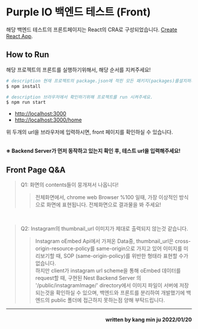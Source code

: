 # Purple IO 백엔드 테스트 (Front)

해당 백엔드 테스트의 프론트페이지는 React의 CRA로 구성되었습니다. [Create React App](https://github.com/facebook/create-react-app).

## How to Run

해당 프로젝트의 프론트를 실행하기위해서, 해당 순서를 지켜주세요!

```bash
# description 현재 프로젝트의 package.json에 적힌 모든 패키지(packages)를설치하기 위해 terminal에 입력해주세요.
$ npm install
```



```bash
# description 브라우저에서 확인하기위해 프로젝트를 run 시켜주세요.
$ npm run start
```


* [http://localhost:3000](http://localhost:3000)
* [http://localhost:3000/home](http://localhost:3000/home) 

위 두개의 url을 브라우저에 입력하시면, front 페이지를 확인하실 수 있습니다.<br/><br/>

 __※ Backend Server가 먼저 동작하고 있는지 확인 후, 테스트 url을 입력해주세요!__
 
 
 ## Front Page Q&A
 
 >Q1: 화면의 contents들이 뭉개져서 나옵니다!
 >> 전체화면에서, chrome web Browser %100 일때, 가장 이상적인 방식으로 화면에 표현됩니다. 전체화면으로 결과물을 봐 주세요!
 <br/>
 
 >Q2: Instagram의 thumbnail_url 이미지가 제대로 출력되지 않는것 같습니다.
 >>   Instagram oEmbed Api에서 가져온 Data중, thumbnail_url은 cross-origin-resource-policy를 same-origin으로 가지고 있어 이미지를 미리보기할 때, SOP (same-origin-policy)를 위반한 형태라 표현할 수가 없습니다.<br/>
 >>   하지만 client가 instagram url scheme을 통해 oEmbed 데이터를 request할 때, 구현된 Nest Backend Server 의 '/public/instagramImage/' directory에서 이미지 파일이 서버에 저장되는것을 확인하실 수 있으며, 백엔드와 프론트를 분리하여 개발했기에 백엔드의 public 폴더에 접근하지 못하는점 양해 부탁드립니다. 
____
<h4 align='right'> written by kang min ju 2022/01/20</h4>

